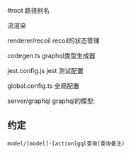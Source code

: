#root 路径别名

流渲染


renderer/recoil
recoil的状态管理

codegen.ts
graphql类型生成器

jest.config.js
jest 测试配置

global.config.ts
全局配置

server/graphql
graphql的模型:
 ## 约定
    model/[model]-[action]gql查询(查询备注)

